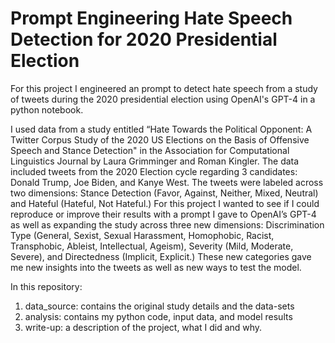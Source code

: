 # Prompt Engineering Hate Speech Detection for 2020 Presidential Election

For this project I engineered an prompt to detect hate speech from a study of tweets during the 2020 presidential election using OpenAI's GPT-4 in a python notebook.

I used data from a study entitled “Hate Towards the Political Opponent:
A Twitter Corpus Study of the 2020 US Elections on the Basis of Offensive Speech and Stance
Detection" in the Association for Computational Linguistics Journal by Laura Grimminger and
Roman Kingler. The data included tweets from the 2020 Election cycle regarding 3 candidates:
Donald Trump, Joe Biden, and Kanye West. The tweets were labeled across two dimensions:
Stance Detection (Favor, Against, Neither, Mixed, Neutral) and Hateful (Hateful, Not Hateful.)
For this project I wanted to see if I could reproduce or improve their results with a prompt I gave
to OpenAI’s GPT-4 as well as expanding the study across three new dimensions: Discrimination
Type (General, Sexist, Sexual Harassment, Homophobic, Racist, Transphobic, Ableist,
Intellectual, Ageism), Severity (Mild, Moderate, Severe), and Directedness (Implicit, Explicit.)
These new categories gave me new insights into the tweets as well as new ways to test the
model.

In this repository:

1. data_source: contains the original study details and the data-sets
2. analysis: contains my python code, input data, and model results
3. write-up: a description of the project, what I did and why.
